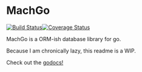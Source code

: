 # MachGo
[![Build Status](https://travis-ci.com/DaiHasso/MachGo.svg?branch=master)](https://travis-ci.com/DaiHasso/MachGo)[![Coverage Status](https://coveralls.io/repos/github/DaiHasso/MachGo/badge.svg?branch=master)](https://coveralls.io/github/DaiHasso/MachGo?branch=master)

MachGo is a ORM-ish database library for go.

Because I am chronically lazy, this readme is a WIP.

Check out the [godocs!](https://godoc.org/github.com/DaiHasso/MachGo)
